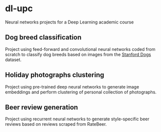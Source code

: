 # dl-upc
Neural networks projects for a Deep Learning academic course

## Dog breed classification
Project using feed-forward and convolutional neural networks coded from scratch to classify dog breeds based on images from the
[Stanford Dogs](http://vision.stanford.edu/aditya86/ImageNetDogs/) dataset.

## Holiday photographs clustering
Project using pre-trained deep neural networks to generate image embeddings and perform clustering of personal collection of photographs.

## Beer review generation
Project using recurrent neural networks to generate style-specific beer reviews based on reviews scraped from RateBeer.